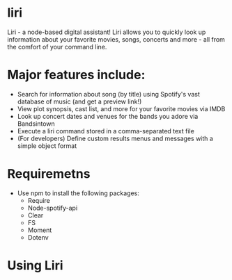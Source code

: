 # liri
Liri - a node-based digital assistant!  Liri allows you to quickly look up information about your favorite movies, songs, concerts and more - all from the comfort of your command line.

# Major features include:
* Search for information about song (by title) using Spotify's vast database of music (and get a preview link!)
* View plot synopsis, cast list, and more for your favorite movies via IMDB
* Look up concert dates and venues for the bands you adore via Bandsintown
* Execute a liri command stored in a comma-separated text file
* (For developers) Define custom results menus and messages with a simple object format

# Requiremetns
* Use npm to install the following packages:
    * Require
    * Node-spotify-api
    * Clear
    * FS
    * Moment
    * Dotenv

# Using Liri
